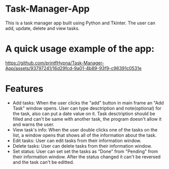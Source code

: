 # Task-Manager-App
This is a task manager app built using Python and Tkinter. The user can add, update, delete and view tasks.

# A quick usage example of the app:

https://github.com/printfHypna/Task-Manager-App/assets/93797241/16d29fcd-9a01-4b89-93f9-c96391c0531e

# Features

- Add tasks: When the user clicks the "add" button in main frame an "Add Task" window opens. User can type desctription and note(optional) for the task, also can put a date value on it. Task desctription should be filled and can't be same with another task, the program doesn't allow it and warns the user.
- View task's info: When the user double clicks one of the tasks on the list, a window opens that shows all of the information about the task.
- Edit tasks: User can edit tasks from their information window.
- Delete tasks: User can delete tasks from their information window.
- Set status: User can set set the tasks as "Done" from "Pending" from their information window. After the status changed it can't be reversed and the task can't be editted.
